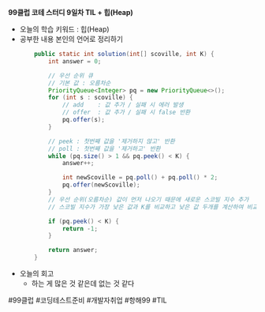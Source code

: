 <b>99클럽 코테 스터디 9일차 TIL + 힙(Heap)</b>

- 오늘의 학습 키워드 : 힙(Heap)
- 공부한 내용 본인의 언어로 정리하기
    ```java
        public static int solution(int[] scoville, int K) {
            int answer = 0;

            // 우선 순위 큐
            // 기본 값 : 오름차순
            PriorityQueue<Integer> pq = new PriorityQueue<>();
            for (int s : scoville) {
                // add    : 값 추가 / 실패 시 에러 발생
                // offer  : 값 추가 / 실패 시 false 반환
                pq.offer(s);
            }

            // peek : 첫번째 값을 '제거하지 않고' 반환
            // poll : 첫번째 값을 '제거하고' 반환
            while (pq.size() > 1 && pq.peek() < K) {
                answer++;

                int newScoville = pq.poll() + pq.poll() * 2;
                pq.offer(newScoville);
            }
            // 우선 순위(오름차순) 값이 먼저 나오기 때문에 새로운 스코빌 지수 추가
            // 스코빌 지수가 가장 낮은 값과 K를 비교하고 낮은 값 두개를 계산하여 비교

            if (pq.peek() < K) {
                return -1;
            }

            return answer;
        }
    ```
- 오늘의 회고
  - 하는 게 많은 것 같은데 없는 것 같다

#99클럽 #코딩테스트준비 #개발자취업 #항해99 #TIL
